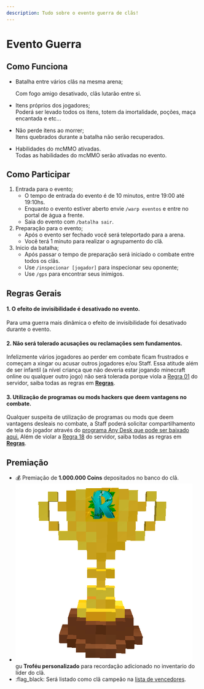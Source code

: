 ```yaml
---
description: Tudo sobre o evento guerra de clãs!
---
```


# Evento Guerra

## Como Funciona

*   Batalha entre vários clãs na mesma arena;

    Com fogo amigo desativado, clãs lutarão entre si.
* Itens próprios dos jogadores;\
  Poderá ser levado todos os itens, totem da imortalidade, poções, maça encantada e etc...
* Não perde itens ao morrer;\
  Itens quebrados durante a batalha não serão recuperados.
* Habilidades do mcMMO ativadas.\
  Todas as habilidades do mcMMO serão ativadas no evento.

## Como Participar

1. Entrada para o evento;
   * O tempo de entrada do evento é de 10 minutos, entre 19:00 até 19:10hs.
   * Enquanto o evento estiver aberto envie `/warp eventos` e entre no portal de água a frente.
   * Saia do evento com `/batalha sair`.
2. Preparação para o evento;
   * Após o evento ser fechado você será teleportado para a arena.
   * Você terá 1 minuto para realizar o agrupamento do clã.
3. Inicio da batalha;
   * Após passar o tempo de preparação será iniciado o combate entre todos os clãs.
   * Use `/inspecionar [jogador]` para inspecionar seu oponente;
   * Use `/gps` para encontrar seus inimigos.

## Regras Gerais

#### 1. O efeito de invisibilidade é desativado no evento.

Para uma guerra mais dinâmica o efeito de invisibilidade foi desativado durante o evento.

#### **2. Não será tolerado acusações ou reclamações sem fundamentos.**

Infelizmente vários jogadores ao perder em combate ficam frustrados e começam a xingar ou acusar outros jogadores e/ou Staff. Essa atitude além de ser infantil (a nível criança que não deveria estar jogando minecraft online ou qualquer outro jogo) não será tolerada porque viola a [Regra 01](https://wiki.rederevo.com/regras/chat#01) do servidor, saiba todas as regras em [**Regras**](../regras/).

#### **3. Utilização de programas ou mods hackers que deem vantagens no combate.**

Qualquer suspeita de utilização de programas ou mods que deem vantagens desleais no combate, a Staff poderá solicitar compartilhamento de tela do jogador através do [programa Any Desk que pode ser baixado aqui.](https://anydesk.com/pt/downloads) Além de violar a [Regra 18](https://wiki.rederevo.com/regras/jogabilidade#01-7) do servidor, saiba todas as regras em [**Regras**](../regras/).

## Premiação

* :moneybag: Premiação de **1.000.000 Coins** depositados no banco do clã.
* ![](<../.gitbook/assets/trofeurevo (1).png>) gu **Troféu personalizado** para recordação adicionado no inventario do líder do clã.
* :flag\_black: Será listado como clã campeão na [lista de vencedores](https://onedrive.live.com/redir?resid=AB6453A639BE0984!37870\&authkey=!AErctpzFzdYXLVg\&ithint=file%2cxlsx\&e=PXkG61).
